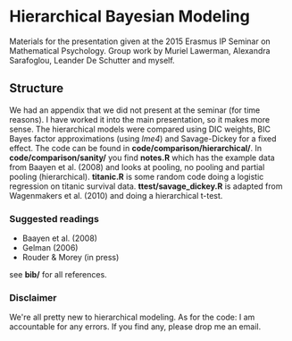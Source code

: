 # Hierarchical Bayesian Modeling
Materials for the presentation given at the 2015 Erasmus IP Seminar on Mathematical Psychology. Group work by Muriel Lawerman, Alexandra
Sarafoglou, Leander De Schutter and myself.

## Structure
We had an appendix that we did not present at the seminar (for time reasons). I have worked it into the main presentation, so it makes more sense. The hierarchical models were compared using DIC weights, BIC Bayes factor approximations (using _lme4_) and Savage-Dickey
for a fixed effect. The code can be found in **code/comparison/hierarchical/**. In **code/comparison/sanity/** you find **notes.R** which has the example data
from Baayen et al. (2008) and looks at pooling, no pooling and partial pooling (hierarchical). **titanic.R** is some random code doing a logistic regression
on titanic survival data. **ttest/savage_dickey.R** is adapted from Wagenmakers et al. (2010) and doing a hierarchical t-test.


### Suggested readings

- Baayen et al. (2008)
- Gelman (2006)
- Rouder & Morey (in press)

see **bib/** for all references.


### Disclaimer
We're all pretty new to hierarchical modeling. As for the code: I am accountable for any errors.
If you find any, please drop me an email.
